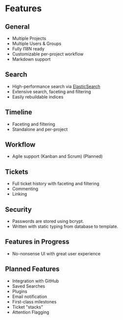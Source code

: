 # Features

## General
* Multiple Projects
* Multiple Users & Groups
* Fully I18N ready
* Customizable per-project workflow
* Markdown support

## Search
* High-performance search via [ElasticSearch](http://www.elasticsearch.org/)
* Extensive search, faceting and filtering
* Easily rebuildable indices

## Timeline
* Faceting and filtering
* Standalone and per-project

## Workflow
* Agile support (Kanban and Scrum) (Planned)

## Tickets
* Full ticket history with faceting and filtering
* Commenting
* Linking

## Security
* Passwords are stored using bcrypt.
* Written with static typing from database to template.

## Features in Progress
* No-nonsense UI with great user experience

## Planned Features
* Integration with GitHub
* Saved Searches
* Plugins
* Email notification
* First-class milestones
* Ticket "stacks"
* Attention Flagging
